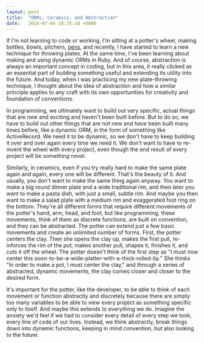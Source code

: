 ```yaml
---
layout: post
title:  "ORMs, Ceramics, and Abstraction"
date:   2016-07-04 20:35:18 +0000
---
```



If I'm not learning to code or working, I'm sitting at a potter's wheel, making bottles, bowls, pitchers,  [pens](https://www.instagram.com/p/BGPiViaoc1O/?taken-by=kevinromoser), and recently, I have started to learn a new technique for throwing plates. At the same time, I've been learning about making and using dynamic ORMs in Ruby. And of course, abstraction is always an important concept in coding, but in this area, it really clicked as an essential part of building something useful and extending its utility into the future. And today, when I was practicing my new plate-throwing technique, I thought about the idea of abstraction and how a similar principle applies to any craft with its own opportunities for creativity and foundation of conventions.

In programming, we ultimately want to build out very specific, actual things that are new and exciting and haven't been built before. But to do so, we have to build out other things that are not new and <i>have</i> been built many times before, like a dynamic ORM, in the form of something like ActiveRecord. We need it to be dynamic, so we don't have to keep building it over and over again every time we need it. We don't want to have to re-invent the wheel with every project, even though the end result of every project will be something novel.

Similarly, in ceramics, even if you try really hard to make the same plate again and again, every one will be different. That's the beauty of it. And usually, you don't want to make the same thing again anyway. You want to make a big round dinner plate and a wide traditional rim, and then later you want to make a pasta dish, with just a small, subtle rim. And maybe you then want to make a salad plate with a medium rim and exaggerated foot ring on the bottom. They're all different forms that require different movements of the potter's hand, arm, head, and foot, but like programming, these movements, think of them as discrete functions, are built on convention, and they can be abstracted. The potter can extend just a few basic movements and create an unlimited number of forms. First, the potter centers the clay. Then she opens the clay up, makes the first pull, re-inforces the rim of the pot, makes another pull, shapes it, finishes it, and cuts it off the wheel. The potter doesn't think of the first step as "I must now center this soon-to-be-a-wide-platter-with-a-thick-rolled-lip." She thinks "In order to make a pot, I must center the clay," and through a series of abstracted, dynamic movements, the clay comes closer and closer to the desired form.

It's important for the potter, like the developer, to be able to think of each movement or function abstractly and discretely because there are simply too many variables to be able to view every project as something specific only to itself. And maybe this extends to everything we do. Imagine the anxiety we'd feel if we had to consider every detail of every step we took, every line of code of our lives. Instead, we think abstractly, break things down into dynamic functions, keeping in mind convention, but also looking to the future. 

